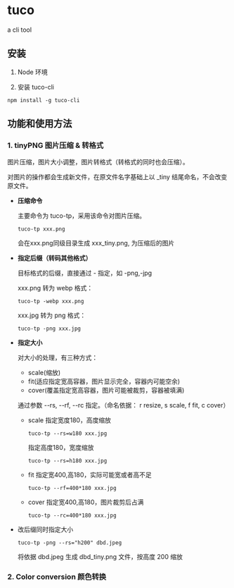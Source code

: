 # tuco
a cli tool

## 安装

1. Node 环境

2. 安装 tuco-cli
```
npm install -g tuco-cli
```

## 功能和使用方法

### 1. tinyPNG 图片压缩 & 转格式

图片压缩，图片大小调整，图片转格式（转格式的同时也会压缩）。

对图片的操作都会生成新文件，在原文件名字基础上以 _tiny 结尾命名，不会改变原文件。

- **压缩命令**

  主要命令为 tuco-tp，采用该命令对图片压缩。

  ```
  tuco-tp xxx.png
  ```

  会在xxx.png同级目录生成 xxx_tiny.png, 为压缩后的图片

- **指定后缀（转码其他格式）**

  目标格式的后缀，直接通过 - 指定，如 -png,-jpg

  xxx.png 转为 webp 格式：
  ```
  tuco-tp -webp xxx.png
  ```

  xxx.jpg 转为 png 格式：
  ```
  tuco-tp -png xxx.jpg
  ```

- **指定大小**

  对大小的处理，有三种方式：
    - scale(缩放)
    - fit(适应指定宽高容器，图片显示完全，容器内可能空余)
    - cover(覆盖指定宽高容器，图片可能被裁剪，容器被填满)

  通过参数 --rs, --rf, --rc 指定。（命名依据： r resize, s scale, f fit, c cover）

  - scale
    指定宽度180，高度缩放
    ```
    tuco-tp --rs=w180 xxx.jpg
    ```

    指定高度180，宽度缩放
     ```
    tuco-tp --rs=h180 xxx.jpg
    ```

  - fit
    指定宽400,高180，实际可能宽或者高不足
     ```
    tuco-tp --rf=400*180 xxx.jpg
    ```

  - cover
    指定宽400,高180，图片裁剪后占满
    ```
    tuco-tp --rc=400*180 xxx.jpg
    ```

- 改后缀同时指定大小
  ```
  tuco-tp -png --rs="h200" dbd.jpeg
  ```
  将依据 dbd.jpeg 生成 dbd_tiny.png 文件，按高度 200 缩放



### 2. Color conversion 颜色转换